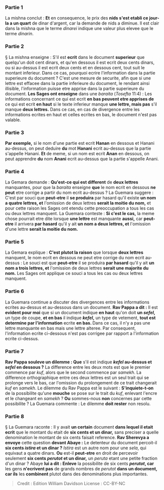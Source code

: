 
### Partie 1
La mishna conclut : <b>Et</b> en consequence, le prix des <b>nids s'est etabli ce jour-la a un quart</b> de dinar d'argent, car la demande de nids a diminue. Il est clair dans la mishna que le terme <i>dinarei</i> indique une valeur plus elevee que le terme <i>dinarin</i>.

### Partie 2
§ La mishna enseigne : S'il est <b>ecrit</b> dans le document <b>superieur</b> que quelqu'un doit cent dinars, et qu'en dessous il est ecrit deux cents dinars, ou si au-dessus il est ecrit deux cents et en dessous cent, tout suit le montant inferieur. Dans ce cas, pourquoi ecrire l'information dans la partie superieure du document ? C'est une mesure de securite, afin que si une lettre est effacee dans la partie inferieure du document, le rendant ainsi illisible, l'information puisse etre apprise dans la partie superieure du document. <b>Les Sages ont enseigne</b> dans une <i>baraita</i> (<i>Tosefta</i> 11:4) : Les informations concernant ce qui est ecrit <b>en bas peuvent etre apprises de</b> ce qui est ecrit <b>en haut</b> si le texte inferieur manque <b>une lettre, mais pas</b> s'il manque <b>deux lettres.</b> Dans ce cas, en cas de divergence entre les informations ecrites en haut et celles ecrites en bas, le document n'est pas valable.

### Partie 3
<b>Par exemple,</b> si le nom d'une partie est ecrit <b>Hanan</b> en dessous et Hanani au-dessus, on peut deduire <b>du</b> mot <b>Hanani</b> ecrit au-dessus que la partie s'appelle Hanani. <b>Et</b> de meme, si un nom est ecrit <b>Anan</b> en dessous, on peut apprendre <b>du</b> nom <b>Anani</b> ecrit au-dessus que la partie s'appelle Anani.

### Partie 4
La Gemara demande : <b>Qu'est-ce qui est different</b> de <b>deux lettres</b> manquantes, pour que la <i>baraita</i> enseigne <b>que</b> le nom ecrit en dessous <b>ne peut</b> etre corrige a partir du nom ecrit au-dessus ? La Guemara suggere : C'est par souci que <b>peut-etre</b> il <b>se produira</b> par hasard qu'il existe <b>un nom a quatre lettres, et</b> l'omission de deux lettres <b>serait la moitie du nom,</b> et pour cette raison les Sages ont etendu cette preoccupation a tous les cas ou deux lettres manquent. La Guemara conteste : <b>Si c'est le cas,</b> la meme chose pourrait etre dite lorsque <b>une lettre</b> est manquante <b>aussi,</b> car <b>peut-etre</b> il arrivera <b>par hasard</b> qu'il y ait <b>un nom a deux lettres, et</b> l'omission d'une lettre <b>serait la moitie du nom.</b>

### Partie 5
La Gemara explique : <b>C'est plutot la raison</b> que lorsque <b>deux lettres</b> manquent, le nom ecrit en dessous ne peut etre corrige du nom ecrit au-dessus : Le souci est que <b>peut-etre</b> il se produira <b>par hasard</b> qu'il y ait <b>un nom a trois lettres, et</b> l'omission de deux lettres <b>serait une majorite du nom.</b> Les Sages ont applique ce souci a tous les cas ou deux lettres manquent.

### Partie 6
La Guemara continue a discuter des divergences entre les informations ecrites au-dessus et au-dessous dans un document. <b>Rav Pappa a dit :</b> Il est <b>evident pour moi</b> que si un document indique <b>en haut</b> qu'on doit <b>un <i>sefel</i>,</b> un type de coupe, <b>et en bas</b> il indique <b><i>kefel</i>,</b> un type de vetement, <b>tout est determine par l'information</b> ecrite <b>en bas. </b> Dans ce cas, il n'y a pas une lettre manquante en bas mais une lettre alteree. Par consequent, l'information ecrite ci-dessous n'est pas corrigee par rapport a l'information ecrite ci-dessus.

### Partie 7
<b>Rav Pappa souleve un dilemme : Que</b> s'il est indique <b><i>kefel</i> au-dessus et <i>sefel</i> en dessous ?</b> La difference entre les deux mots est que le premier commence par <i>kuf</i>, alors que le second commence par <i>samekh</i>. La difference orthographique entre ces deux lettres est un seul trait qui se prolonge vers le bas, car l'omission du prolongement de ce trait changerait <i>kuf</i> en <i>samekh</i>. Le dilemme du Rav Pappa est le suivant : <b>S'inquiete-t-on</b> de la possibilite qu'une <b>mouche</b> se pose sur le trait du <i>kuf</i>, enlevant l'encre et le changeant en <i>samekh</i> ? <b>Ou</b> sommes-nous <b>non</b> concernes par cette possibilite ? La Guemara commente : Le dilemme <b>doit rester</b> non resolu.

### Partie 8
§ La Guemara raconte : Il y avait <b>un certain</b> document <b>dans lequel il etait ecrit</b> que le montant du etait de <b>six cents et un dinar,</b> sans preciser a quelle denomination le montant de six cents faisait reference. <b>Rav Sherevya a envoye</b> cette question <b>devant Abaye :</b> Le detenteur du document percoit-il <b>six cents <i>istira</i> et un dinar ?</b> <i>Istira</i> est un autre nom pour une <i>sela</i>, qui equivaut a quatre dinars. <b>Ou</b> est-il <b>peut-etre</b> en droit de percevoir seulement <b>six cents <i>perutot</i> et un dinar,</b> un <i>peruta</i> etant une petite fraction d'un dinar ? Abaye <b>lui a dit : Enleve</b> la possibilite de six cents <b><i>perutot</i>, car</b> les gens <b>n'ecrivent pas</b> de grands nombres de <i>perutot</i> <b>dans un document, car ils</b> les <b>combinent</b> plutot dans des denominations plus importantes.

>Credit : Edition William Davidson
>License : CC-BY-NC